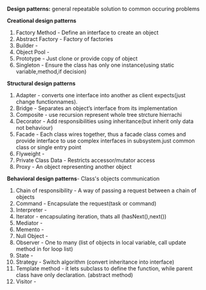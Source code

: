 **Design patterns:** general repeatable solution to common occuring problems


**Creational design patterns**
1. Factory Method - Define an interface to create an object 
2. Abstract Factory - Factory of factories
3. Builder - 
4. Object Pool - 
5. Prototype - Just clone or provide copy of object
6. Singleton - Ensure the class has only one instance(using static variable,method,if decision)

**Structural design patterns**
1. Adapter - converts one interface into another as client expects(just change functionnames).
2. Bridge - Separates an object’s interface from its implementation
3. Composite - use recursion represent whole tree strcture hierrachi
4. Decorator - Add responsibilities using inheritance(but inherit only data not behaviour)
5. Facade - Each class wires together, thus a facade class comes and provide interface to use complex interfaces in subsystem.just common class or single entry point
6. Flyweight - 
7. Private Class Data - Restricts accessor/mutator access
8. Proxy - An object representing another object

**Behavioral design patterns**-  Class's objects communication
1. Chain of responsibility - A way of passing a request between a chain of objects
2. Command - Encapsulate the request(task or command) 
3. Interpreter - 
4. Iterator - encapsulating iteration, thats all (hasNext(),next())
5. Mediator - 
6. Memento - 
7. Null Object - 
8. Observer - One to many (list of objects in local variable, call update method in for loop list)
9. State - 
10. Strategy - Switch algorithm (convert inheritance into interface)
11. Template method - it lets subclass to define the function, while parent class have only declaration. (abstract method)
12. Visitor - 
